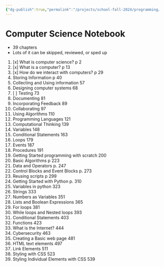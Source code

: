 ```yaml
---
{"dg-publish":true,"permalink":"/projects/school-fall-2024/programming/computer-science-notebook-outline/","tags":["gardenEntry"]}
---
```



# Computer Science Notebook

- 39 chapters
- Lots of it can be skipped, reviewed, or sped up

1. [x] What is computer science? p 2
2. [x] What is a computer? p 13
3. [x] How do we interact with computers? p 29
4. Storing Information p 40
5. Collecting and Using information 57
6. Designing computer systems 68
7. [ ] Testing 73
8. Documenting 81
9. Incorporating Feedback 89
10. Collaborating 97
11. Using Algorithms 110
12. Programming Languages 121
13. Computational Thinking 139
14. Variables 148
15. Conditional Statements 163
16. Loops 179
17. Events 187
18. Procedures 191
19. Getting Started programming with scratch 200
20. Basic Algorithms p 223
21. Data and Operators p. 247
22. Control Blocks and Event Blocks p. 273
23. Reusing scripts p 299
24. Getting Started with Python p. 310
25. Variables in python 323
26. Strings 333
27. Numbers as Variables 351
28. Lists and Boolean Expressions 365
29. For loops 381
30. While loops and Nested loops 393
31. Conditional Statements 403
32. Functions 423
33. What is the Internet? 444
34. Cybersecurity 463
35. Creating a Basic web page 481
36. HTML text elements 497
37. Link Elements 511
38. Styling with CSS 523
39. Styling Individual Elements with CSS 539
